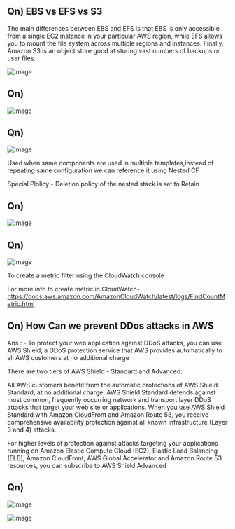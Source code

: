 ## Qn) EBS vs EFS vs S3

The main differences between EBS and EFS is that EBS is only accessible from a single EC2 instance in your particular AWS region, while EFS allows you to mount the file system across multiple regions and instances. Finally, Amazon S3 is an object store good at storing vast numbers of backups or user files.

![image](https://user-images.githubusercontent.com/54981984/98623479-c75c0b80-2331-11eb-87eb-1b724e8d45bf.png)

## Qn)
![image](https://user-images.githubusercontent.com/54981984/98623744-59fcaa80-2332-11eb-9dfb-d92a8055ba7b.png)

## Qn)
![image](https://user-images.githubusercontent.com/54981984/98624015-e4450e80-2332-11eb-9044-d9ef910af444.png)

Used when same components are used in multiple templates,instead of repeating same configuration we can reference it using Nested CF

Special Plolicy - Deletion policy of the nested stack is set to Retain

## Qn) 
![image](https://user-images.githubusercontent.com/54981984/98624393-b7ddc200-2333-11eb-8339-417f6201b8fc.png)

## Qn)
![image](https://user-images.githubusercontent.com/54981984/98624958-d1333e00-2334-11eb-9b69-b425d87c5150.png)

To create a metric filter using the CloudWatch console 

For more info to create metric in CloudWatch- https://docs.aws.amazon.com/AmazonCloudWatch/latest/logs/FindCountMetric.html

## Qn)  How Can  we prevent DDos attacks in AWS

Ans : -  To protect your web application against DDoS attacks, you can use AWS Shield, a DDoS protection service that AWS provides automatically to all AWS customers at no additional charge

There are two tiers of AWS Shield - Standard and Advanced.

All AWS customers benefit from the automatic protections of AWS Shield Standard, at no additional charge. AWS Shield Standard defends against most common, frequently occurring network and transport layer DDoS attacks that target your web site or applications. When you use AWS Shield Standard with Amazon CloudFront and Amazon Route 53, you receive comprehensive availability protection against all known infrastructure (Layer 3 and 4) attacks.

For higher levels of protection against attacks targeting your applications running on Amazon Elastic Compute Cloud (EC2), Elastic Load Balancing (ELB), Amazon CloudFront, AWS Global Accelerator and Amazon Route 53 resources, you can subscribe to AWS Shield Advanced


## Qn) 
![image](https://user-images.githubusercontent.com/54981984/98625753-45baac80-2336-11eb-9774-a6ebba326b34.png)

![image](https://user-images.githubusercontent.com/54981984/98625783-51a66e80-2336-11eb-83f4-a62a565e8ee4.png)

